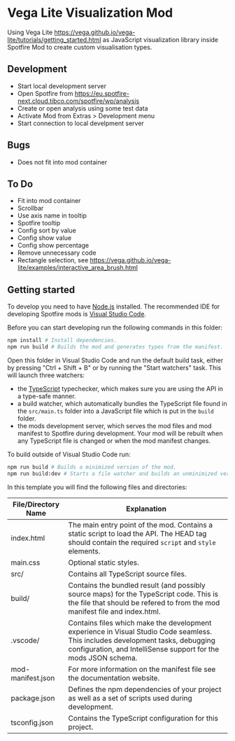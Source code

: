 # Vega Lite Visualization Mod

Using Vega Lite https://vega.github.io/vega-lite/tutorials/getting_started.html as JavaScript visualization library 
inside Spotfire Mod to create custom visualisation types.


## Development
- Start local development server 
- Open Spotfire from https://eu.spotfire-next.cloud.tibco.com/spotfire/wp/analysis
- Create or open analysis using some test data
- Activate Mod from Extras > Development menu
- Start connection to local develpment server

## Bugs
- Does not fit into mod container

## To Do
- Fit into mod container
- Scrollbar
- Use axis name in tooltip
- Spotfire tooltip
- Config sort by value
- Config show value
- Config show percentage
- Remove unnecessary code
- Rectangle selection, see https://vega.github.io/vega-lite/examples/interactive_area_brush.html


## Getting started

To develop you need to have [Node.js](https://nodejs.org/en) installed.
The recommended IDE for developing Spotfire mods is [Visual Studio Code](https://code.visualstudio.com/).

Before you can start developing run the following commands in this folder:

```sh
npm install # Install dependencies.
npm run build # Builds the mod and generates types from the manifest.
```

Open this folder in Visual Studio Code and run the default build task, either by pressing "Ctrl + Shift + B" or by running the "Start watchers" task.
This will launch three watchers:
- the [TypeScript](https://www.typescriptlang.org/) typechecker, which makes sure you are using the API in a type-safe manner.
- a build watcher, which automatically bundles the TypeScript file found in the `src/main.ts` folder into a JavaScript file which is put in the `build` folder.
- the mods development server, which serves the mod files and mod manifest to Spotfire during development.
Your mod will be rebuilt when any TypeScript file is changed or when the mod manifest changes.

To build outside of Visual Studio Code run:

```sh
npm run build # Builds a minimized version of the mod.
npm run build:dev # Starts a file watcher and builds an unminimized version of the mod, including source maps.
```

In this template you will find the following files and directories:

File/Directory Name | Explanation
---|---
index.html|The main entry point of the mod. Contains a static script to load the API. The HEAD tag should contain the required `script` and `style` elements.
main.css|Optional static styles.
src/|Contains all TypeScript source files.
build/|Contains the bundled result (and possibly source maps) for the TypeScript code. This is the file that should be refered to from the mod manifest file and index.html.
.vscode/|Contains files which make the development experience in Visual Studio Code seamless. This includes development tasks, debugging configuration, and IntelliSense support for the mods JSON schema.
mod-manifest.json|For more information on the manifest file see the documentation website.
package.json|Defines the npm dependencies of your project as well as a set of scripts used during development.
tsconfig.json|Contains the TypeScript configuration for this project.
